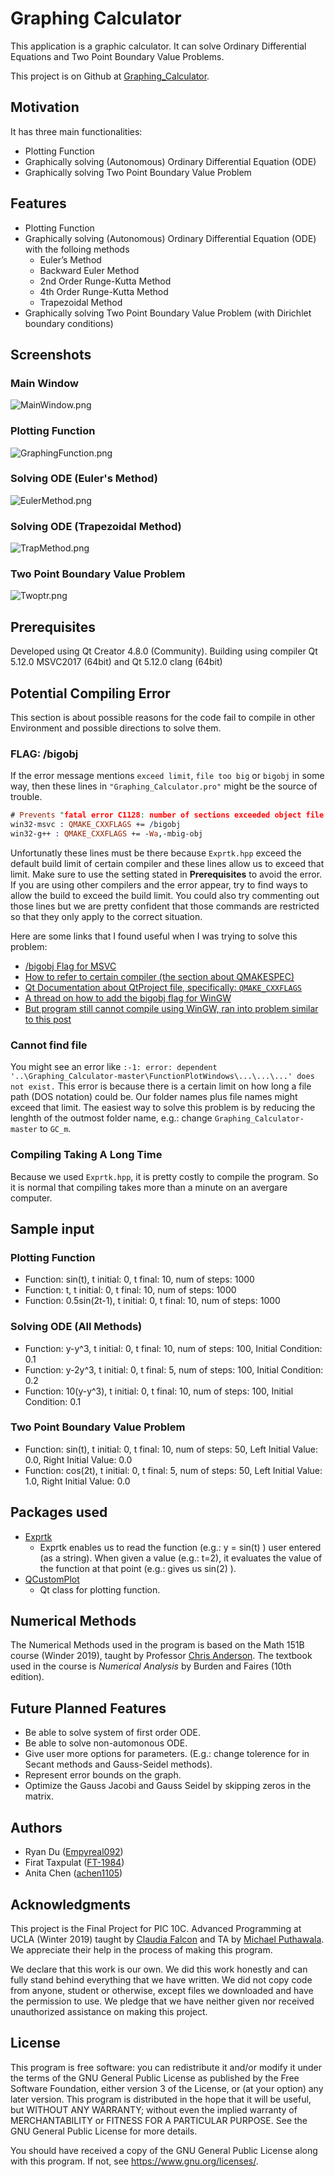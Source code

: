 # Graphing Calculator

This application is a graphic calculator. It can solve Ordinary Differential Equations and Two Point Boundary Value Problems. 

This project is on Github at [Graphing_Calculator](https://github.com/Empyreal092/Graphing_Calculator). 

<!---
This README file uses Markdown and read it on Github will give you a better exprience. Link: https://github.com/Empyreal092/Graphing_Calculator/blob/master/README.md
-->

## Motivation

It has three main functionalities:
 - Plotting Function
 - Graphically solving (Autonomous) Ordinary Differential Equation (ODE)
 - Graphically solving Two Point Boundary Value Problem
 
## Features

- Plotting Function
- Graphically solving (Autonomous) Ordinary Differential Equation (ODE) with the folloing methods
  - Euler’s Method
  - Backward Euler Method
  - 2nd Order Runge-Kutta Method
  - 4th Order Runge-Kutta Method
  - Trapezoidal Method
- Graphically solving Two Point Boundary Value Problem (with  Dirichlet boundary conditions)
 
## Screenshots

### Main Window
![MainWindow.png](https://github.com/Empyreal092/Graphing_Calculator/blob/master/Screenshot/MainWindow.png)
### Plotting Function
![GraphingFunction.png](https://github.com/Empyreal092/Graphing_Calculator/blob/master/Screenshot/GraphingFunction.png)
### Solving ODE (Euler's Method)
![EulerMethod.png](https://github.com/Empyreal092/Graphing_Calculator/blob/master/Screenshot/EulerMethod.png)
### Solving ODE (Trapezoidal Method)
![TrapMethod.png](https://github.com/Empyreal092/Graphing_Calculator/blob/master/Screenshot/TrapMethod.png)
### Two Point Boundary Value Problem
![Twoptr.png](https://github.com/Empyreal092/Graphing_Calculator/blob/master/Screenshot/Twoptr.png)

## Prerequisites

Developed using Qt Creator 4.8.0 (Community). Building using compiler Qt 5.12.0 MSVC2017 (64bit) and Qt 5.12.0 clang (64bit)

## Potential Compiling Error

This section is about possible reasons for the code fail to compile in other Environment and possible directions to solve them.

### FLAG: /bigobj

If the error message mentions `exceed limit`, `file too big` or `bigobj` in some way, then these lines in `"Graphing_Calculator.pro"` might be the source of trouble. 
```prolog
# Prevents "fatal error C1128: number of sections exceeded object file format limit".
win32-msvc : QMAKE_CXXFLAGS += /bigobj
win32-g++ : QMAKE_CXXFLAGS += -Wa,-mbig-obj
```
Unfortunatly these lines must be there because `Exprtk.hpp` exceed the default build limit of certain compiler and these lines allow us to exceed that limit. Make sure to use the setting stated in **Prerequisites** to avoid the error. If you are using other compilers and the error appear, try to find ways to allow the build to exceed the build limit. You could also try commenting out those lines but we are pretty confident that those commands are restricted so that they only apply to the correct situation. 

Here are some links that I found useful when I was trying to solve this problem:
- [/bigobj Flag for MSVC](https://docs.microsoft.com/en-us/cpp/build/reference/bigobj-increase-number-of-sections-in-dot-obj-file?view=vs-2017)
- [How to refer to certain compiler (the section about QMAKESPEC)](https://doc.qt.io/qt-5/qmake-environment-reference.html)
- [Qt Documentation about QtProject file, specifically: `QMAKE_CXXFLAGS`](https://doc.qt.io/qt-5/qmake-variable-reference.html)
- [A thread on how to add the bigobj flag for WinGW](https://stackoverflow.com/questions/16596876/object-file-has-too-many-sections)
- [But program still cannot compile using WinGW, ran into problem similar to this post](http://mingw-users.1079350.n2.nabble.com/File-too-big-too-many-sections-td7579168.html)

### Cannot find file

You might see an error like `:-1: error: dependent '..\Graphing_Calculator-master\FunctionPlotWindows\...\...\...' does not exist.` This error is because there is a certain limit on how long a file path (DOS notation) could be. Our folder names plus file names might exceed that limit. The easiest way to solve this problem is by reducing the lenghth of the outmost folder name, e.g.: change `Graphing_Calculator-master` to `GC_m`. 

### Compiling Taking A Long Time

Because we used `Exprtk.hpp`, it is pretty costly to compile the program. So it is normal that compiling takes more than a minute on an avergare computer.

## Sample input

### Plotting Function

- Function: sin(t), t initial: 0, t final: 10, num of steps: 1000
- Function: t, t initial: 0, t final: 10, num of steps: 1000
- Function: 0.5sin(2t-1), t initial: 0, t final: 10, num of steps: 1000

### Solving ODE (All Methods)

- Function: y-y^3, t initial: 0, t final: 10, num of steps: 100, Initial Condition: 0.1
- Function: y-2y^3, t initial: 0, t final: 5, num of steps: 100, Initial Condition: 0.2
- Function: 10(y-y^3), t initial: 0, t final: 10, num of steps: 100, Initial Condition: 0.1

### Two Point Boundary Value Problem

- Function: sin(t), t initial: 0, t final: 10, num of steps: 50, Left Initial Value: 0.0, Right Initial Value: 0.0
- Function: cos(2t), t initial: 0, t final: 5, num of steps: 50, Left Initial Value: 1.0, Right Initial Value: 0.0

## Packages used
 
- [Exprtk](https://github.com/ArashPartow/exprtk)
  - Exprtk enables us to read the function (e.g.: y = sin(t) ) user entered (as a string). When given a value (e.g.: t=2), it evaluates the value of the function at that point (e.g.: gives us sin(2) ).
- [QCustomPlot](https://www.qcustomplot.com/)
  - Qt class for plotting function. 
  
## Numerical Methods

The Numerical Methods used in the program is based on the Math 151B course (Winder 2019), taught by Professor [Chris Anderson](http://www.math.ucla.edu/~anderson/). The textbook used in the course is *Numerical Analysis* by Burden and Faires (10th edition).

## Future Planned Features

- Be able to solve system of first order ODE.
- Be able to solve non-automonous ODE.
- Give user more options for parameters. (E.g.: change tolerence for in Secant methods and Gauss-Seidel methods).
- Represent error bounds on the graph.
- Optimize the Gauss Jacobi and Gauss Seidel by skipping zeros in the matrix.

## Authors

- Ryan Du ([Empyreal092](https://github.com/Empyreal092))
- Firat Taxpulat ([FT-1984](https://github.com/FT-1984))
- Anita Chen ([achen1105](https://github.com/achen1105))

## Acknowledgments

This project is the Final Project for PIC 10C. Advanced Programming at UCLA (Winter 2019) taught by [Claudia Falcon](http://www.math.ucla.edu/~cfalcon/) and TA by [Michael Puthawala](http://math.ucla.edu/~mputhawala/). We appreciate their help in the process of making this program.

We declare that this work is our own. We did this work honestly and can fully stand behind everything that we have written. We did not copy code from anyone, student or otherwise, except files we downloaded and have the permission to use. We pledge that we have neither given nor received unauthorized assistance on making this project.


## License

This program is free software: you can redistribute it and/or modify it under the terms of the GNU General Public License as published by the Free Software Foundation, either version 3 of the License, or (at your option) any later version. This program is distributed in the hope that it will be useful, but WITHOUT ANY WARRANTY; without even the implied warranty of MERCHANTABILITY or FITNESS FOR A PARTICULAR PURPOSE.  See the GNU General Public License for more details.

You should have received a copy of the GNU General Public License along with this program.  If not, see <https://www.gnu.org/licenses/>.
